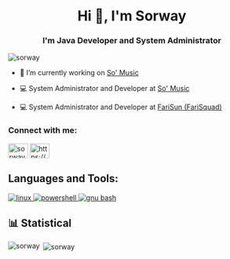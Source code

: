 <h1 align="center">Hi 👋, I'm Sorway</h1>
<h3 align="center">I'm Java Developer and System Administrator</h3>

<p align="left"> <img src="https://komarev.com/ghpvc/?username=sorway&label=Profile%20views&color=1ebfe2&style=flat" alt="sorway" /> </p>

- 🔭 I’m currently working on [So' Music](https://github.com/So-Music/SoMusic)

- 💻 System Administrator and Developer at [So' Music](https://github.com/So-Music/SoMusic)

- 💻 System Administrator and Developer at [FariSun (FariSquad)](https://farisun.fr/)

<h3 align="left">Connect with me:</h3>
<p align="left">
<a href="https://twitter.com/sorwayhd" target="blank"><img align="center" src="https://raw.githubusercontent.com/rahuldkjain/github-profile-readme-generator/master/src/images/icons/Social/twitter.svg" alt="sorwayhd" height="30" width="40" /></a>
<a href="https://discord.gg/https://discord.somusic.xyz" target="blank"><img align="center" src="https://raw.githubusercontent.com/rahuldkjain/github-profile-readme-generator/master/src/images/icons/Social/discord.svg" alt="https://discord.somusic.xyz" height="30" width="40" /></a>
</p>

## Languages and Tools:
<p align="left"> 
  <a href="https://www.linux.org/" target="_blank" rel="noreferrer"> 
    <img src="https://img.shields.io/badge/Linux-FCC624.svg?style=for-the-badge&logo=Linux&logoColor=black" alt="linux"/>
  </a> 
  <a href="https://learn.microsoft.com/fr-fr/powershell/scripting/overview?view=powershell-7.3" target="_blank" rel="noreferrer"> 
    <img src="https://img.shields.io/badge/PowerShell-5391FE.svg?style=for-the-badge&logo=PowerShell&logoColor=white" alt="powershell"/>
  </a> 
  <a href="https://www.gnu.org/software/bash/" target="_blank" rel="noreferrer"> 
    <img src="https://img.shields.io/badge/GNU%20Bash-4EAA25.svg?style=for-the-badge&logo=GNU-Bash&logoColor=white" alt="gnu bash"/>
  </a> 
</p>

## 📊 Statistical

<p><img align="left" src="https://github-readme-stats.vercel.app/api/top-langs?username=sorway&show_icons=true&title_color=ffffff&text_color=9f9f9f&bg_color=151515&locale=fr&layout=compact" alt="sorway" /></p>
<p>&nbsp;<img align="center" src="https://github-readme-stats.vercel.app/api?username=sorway&show_icons=true&title_color=ffffff&text_color=9f9f9f&bg_color=151515&locale=fr" alt="sorway" /></p>
